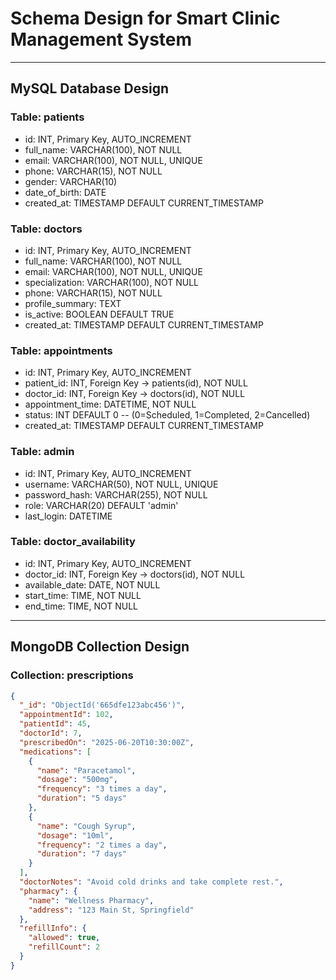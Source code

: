 # Schema Design for Smart Clinic Management System

---

## MySQL Database Design

### Table: patients
- id: INT, Primary Key, AUTO_INCREMENT
- full_name: VARCHAR(100), NOT NULL
- email: VARCHAR(100), NOT NULL, UNIQUE
- phone: VARCHAR(15), NOT NULL
- gender: VARCHAR(10)
- date_of_birth: DATE
- created_at: TIMESTAMP DEFAULT CURRENT_TIMESTAMP

### Table: doctors
- id: INT, Primary Key, AUTO_INCREMENT
- full_name: VARCHAR(100), NOT NULL
- email: VARCHAR(100), NOT NULL, UNIQUE
- specialization: VARCHAR(100), NOT NULL
- phone: VARCHAR(15), NOT NULL
- profile_summary: TEXT
- is_active: BOOLEAN DEFAULT TRUE
- created_at: TIMESTAMP DEFAULT CURRENT_TIMESTAMP

### Table: appointments
- id: INT, Primary Key, AUTO_INCREMENT
- patient_id: INT, Foreign Key → patients(id), NOT NULL
- doctor_id: INT, Foreign Key → doctors(id), NOT NULL
- appointment_time: DATETIME, NOT NULL
- status: INT DEFAULT 0  -- (0=Scheduled, 1=Completed, 2=Cancelled)
- created_at: TIMESTAMP DEFAULT CURRENT_TIMESTAMP

### Table: admin
- id: INT, Primary Key, AUTO_INCREMENT
- username: VARCHAR(50), NOT NULL, UNIQUE
- password_hash: VARCHAR(255), NOT NULL
- role: VARCHAR(20) DEFAULT 'admin'
- last_login: DATETIME

### Table: doctor_availability
- id: INT, Primary Key, AUTO_INCREMENT
- doctor_id: INT, Foreign Key → doctors(id), NOT NULL
- available_date: DATE, NOT NULL
- start_time: TIME, NOT NULL
- end_time: TIME, NOT NULL

---

## MongoDB Collection Design

### Collection: prescriptions

```json
{
  "_id": "ObjectId('665dfe123abc456')",
  "appointmentId": 102,
  "patientId": 45,
  "doctorId": 7,
  "prescribedOn": "2025-06-20T10:30:00Z",
  "medications": [
    {
      "name": "Paracetamol",
      "dosage": "500mg",
      "frequency": "3 times a day",
      "duration": "5 days"
    },
    {
      "name": "Cough Syrup",
      "dosage": "10ml",
      "frequency": "2 times a day",
      "duration": "7 days"
    }
  ],
  "doctorNotes": "Avoid cold drinks and take complete rest.",
  "pharmacy": {
    "name": "Wellness Pharmacy",
    "address": "123 Main St, Springfield"
  },
  "refillInfo": {
    "allowed": true,
    "refillCount": 2
  }
}
